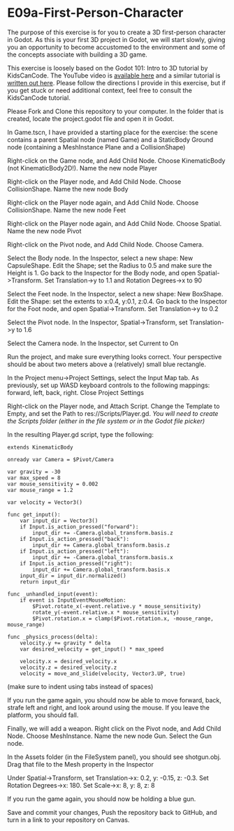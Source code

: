 # E09a-First-Person-Character

The purpose of this exercise is for you to create a 3D first-person character in Godot. As this is your first 3D project in Godot, we will start slowly, giving you an opportunity to become accustomed to the environment and some of the concepts associate with building a 3D game.

This exercise is loosely based on the Godot 101: Intro to 3D tutorial by KidsCanCode. The YouTube video is [available here](https://www.youtube.com/watch?v=_55ktNdarxY) and a similar tutorial is [written out here](http://kidscancode.org/godot_recipes/basics/3d/101_3d_07/). Please follow the directions I provide in this exercise, but if you get stuck or need additional context, feel free to consult the KidsCanCode tutorial.

Please Fork and Clone this repository to your computer. In the folder that is created, locate the project.godot file and open it in Godot.

In Game.tscn, I have provided a starting place for the exercise: the scene contains a parent Spatial node (named Game) and a StaticBody Ground node (containing a MeshInstance Plane and a CollisionShape)

Right-click on the Game node, and Add Child Node. Choose KinematicBody (not KinematicBody2D!). Name the new node Player

Right-click on the Player node, and Add Child Node. Choose CollisionShape. Name the new node Body

Right-click on the Player node again, and Add Child Node. Choose CollisionShape. Name the new node Feet

Right-click on the Player node again, and Add Child Node. Choose Spatial. Name the new node Pivot

Right-click on the Pivot node, and Add Child Node. Choose Camera.

Select the Body node. In the Inspector, select a new shape: New CapsuleShape. Edit the Shape; set the Radius to 0.5 and make sure the Height is 1. Go back to the Inspector for the Body node, and open Spatial->Transform. Set Translation->y to 1.1 and Rotation Degrees->x to 90

Select the Feet node. In the Inspector, select a new shape: New BoxShape. Edit the Shape: set the extents to x:0.4, y:0.1, z:0.4. Go back to the Inspector for the Foot node, and open Spatial->Transform. Set Translation->y to 0.2

Select the Pivot node. In the Inspector, Spatial->Transform, set Translation->y to 1.6

Select the Camera node. In the Inspector, set Current to On

Run the project, and make sure everything looks correct. Your perspective should be about two meters above a (relatively) small blue rectangle.

In the Project menu->Project Settings, select the Input Map tab. As previously, set up WASD keyboard controls to the following mappings: forward, left, back, right. Close Project Settings

Right-click on the Player node, and Attach Script. Change the Template to Empty, and set the Path to res://Scripts/Player.gd. *You will need to create the Scripts folder (either in the file system or in the Godot file picker)*

In the resulting Player.gd script, type the following:

```
extends KinematicBody

onready var Camera = $Pivot/Camera

var gravity = -30
var max_speed = 8
var mouse_sensitivity = 0.002
var mouse_range = 1.2

var velocity = Vector3()

func get_input():
	var input_dir = Vector3()
	if Input.is_action_pressed("forward"):
		input_dir += -Camera.global_transform.basis.z
	if Input.is_action_pressed("back"):
		input_dir += Camera.global_transform.basis.z
	if Input.is_action_pressed("left"):
		input_dir += -Camera.global_transform.basis.x
	if Input.is_action_pressed("right"):
		input_dir += Camera.global_transform.basis.x
	input_dir = input_dir.normalized()
	return input_dir

func _unhandled_input(event):
	if event is InputEventMouseMotion:
		$Pivot.rotate_x(-event.relative.y * mouse_sensitivity)
		rotate_y(-event.relative.x * mouse_sensitivity)
		$Pivot.rotation.x = clamp($Pivot.rotation.x, -mouse_range, mouse_range)

func _physics_process(delta):
	velocity.y += gravity * delta
	var desired_velocity = get_input() * max_speed
	
	velocity.x = desired_velocity.x
	velocity.z = desired_velocity.z
	velocity = move_and_slide(velocity, Vector3.UP, true)

```
(make sure to indent using tabs instead of spaces)

If you run the game again, you should now be able to move forward, back, strafe left and right, and look around using the mouse. If you leave the platform, you should fall.

Finally, we will add a weapon. Right click on the Pivot node, and Add Child Node. Choose MeshInstance. Name the new node Gun. Select the Gun node.

In the Assets folder (in the FileSystem panel), you should see shotgun.obj. Drag that file to the Mesh property in the Inspector

Under Spatial->Transform, set Translation->x: 0.2, y: -0.15, z: -0.3. Set Rotation Degrees->x: 180. Set Scale->x: 8, y: 8, z: 8

If you run the game again, you should now be holding a blue gun.

Save and commit your changes, Push the repository back to GitHub, and turn in a link to your repository on Canvas.
